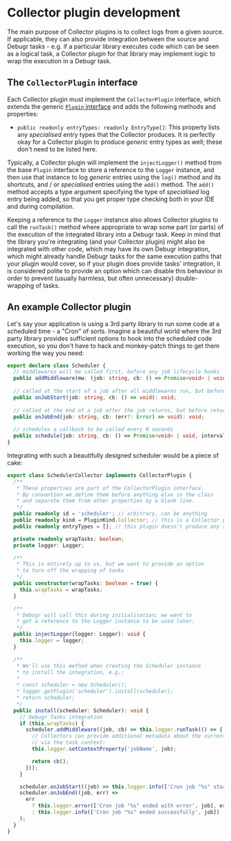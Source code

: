 # Collector plugin development

The main purpose of Collector plugins is to collect logs from a given
source. If applicable, they can also provide integration between the source
and Debugr tasks - e.g. if a particular library executes code which can be
seen as a logical task, a Collector plugin for that library may implement
logic to wrap the execution in a Debugr task.

## The `CollectorPlugin` interface

Each Collector plugin must implement the `CollectorPlugin` interface, which
extends the generic [`Plugin` interface] and adds the following methods and properties:

 - `public readonly entryTypes: readonly EntryType[]`: This property lists any _specialised_
   entry types that the Collector produces. It is perfectly okay for a Collector plugin to produce
   _generic_ entry types as well; these don't need to be listed here.

Typically, a Collector plugin will implement the `injectLogger()` method from the base `Plugin`
interface to store a reference to the `Logger` instance, and then use that instance to log _generic_
entries using the `log()` method and its shortcuts, and / or _specialised_ entries using the `add()` method.
The `add()` method accepts a type argument specifying the type of _specialised_ log entry being added,
so that you get proper type checking both in your IDE and during compilation.

Keeping a reference to the `Logger` instance also allows Collector plugins to call the `runTask()` method
where appropriate to wrap some part (or parts) of the execution of the integrated library into a Debugr task.
Keep in mind that the library you're integrating (and your Collector plugin) might also be integrated with
other code, which may have its own Debugr integration, which might already handle Debugr tasks for the same
execution paths that your plugin would cover, so if your plugin does provide tasks' integration, it is
considered polite to provide an option which can disable this behaviour in order to prevent (usually harmless,
but often unnecessary) double-wrapping of tasks.

## An example Collector plugin

Let's say your application is using a 3rd party library to run some code at a scheduled time - a "Cron"
of sorts. Imagine a beautiful world where the 3rd party library provides sufficient options to hook into
the scheduled code execution, so you don't have to hack and monkey-patch things to get them working
the way you need:

```typescript
export declare class Scheduler {
  // middlewares will be called first, before any job lifecycle hooks
  public addMiddleware(mw: (job: string, cb: () => Promise<void> | void) => Promise<void> | void): void;
  
  // called at the start of a job after all middlewares run, but before the job itself runs
  public onJobStart(job: string, cb: () => void): void;
  
  // called at the end of a job after the job returns, but before returning to middlewares
  public onJobEnd(job: string, cb: (err?: Error) => void): void;
  
  // schedules a callback to be called every N seconds
  public schedule(job: string, cb: () => Promise<void> | void, interval: number): void;
}
```

Integrating with such a beautifully designed scheduler would be a piece of cake:

```typescript
export class SchedulerCollector implements CollectorPlugin {
  /**
   * These properties are part of the CollectorPlugin interface.
   * By convention we define them before anything else in the class
   * and separate them from other properties by a blank line.
   */
  public readonly id = 'scheduler'; // arbitrary, can be anything
  public readonly kind = PluginKind.Collector; // this is a Collector plugin after all
  public readonly entryTypes = []; // this plugin doesn't produce any specialised entries, only generic

  private readonly wrapTasks: boolean;
  private logger: Logger;

  /**
   * This is entirely up to us, but we want to provide an option
   * to turn off the wrapping of tasks
   */
  public constructor(wrapTasks: boolean = true) {
    this.wrapTasks = wrapTasks;
  }

  /**
   * Debugr will call this during initialisation; we want to
   * get a reference to the Logger instance to be used later.
   */
  public injectLogger(logger: Logger): void {
    this.logger = logger;
  }

  /**
   * We'll use this method when creating the Scheduler instance
   * to install the integration, e.g.:
   * 
   * const scheduler = new Scheduler();
   * logger.getPlugin('scheduler').install(scheduler);
   * return scheduler;
   */
  public install(scheduler: Scheduler): void {
    // Debugr Tasks integration
    if (this.wrapTasks) {
      scheduler.addMiddleware((job, cb) => this.logger.runTask(() => {
        // Collectors can provide additional metadata about the current task
        // via the task context:
        this.logger.setContextProperty('jobName', job);

        return cb();
      }));
    }

    scheduler.onJobStart((job) => this.logger.info(['Cron job "%s" started', job]));
    scheduler.onJobEnd((job, err) =>
      err
        ? this.logger.error(['Cron job "%s" ended with error', job], err)
        : this.logger.info(['Cron job "%s" ended successfully', job])
    );
  }
}
```


[`Plugin` interface]: ./general.md#plugin-types
